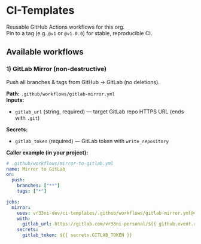 # CI-Templates

Reusable GitHub Actions workflows for this org.  
Pin to a tag (e.g. `@v1` or `@v1.0.0`) for stable, reproducible CI.

## Available workflows

### 1) GitLab Mirror (non-destructive)

Push all branches & tags from GitHub → GitLab (no deletions).

**Path:** `.github/workflows/gitlab-mirror.yml`  
**Inputs:**

- `gitlab_url` (string, required) — target GitLab repo HTTPS URL (ends with `.git`)

**Secrets:**

- `gitlab_token` (required) — GitLab token with `write_repository`

**Caller example (in your project):**

```yaml
# .github/workflows/mirror-to-gitlab.yml
name: Mirror to GitLab
on:
  push:
    branches: ["**"]
    tags: ["*"]

jobs:
  mirror:
    uses: vr33ni-dev/ci-templates/.github/workflows/gitlab-mirror.yml@v1
    with:
      gitlab_url: https://gitlab.com/vr33ni-personal/${{ github.event.repository.name }}.git
    secrets:
      gitlab_token: ${{ secrets.GITLAB_TOKEN }}
```
